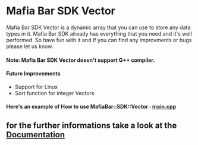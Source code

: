 # Mafia Bar SDK Vector
Mafia Bar SDK Vector is a dynamic array that you can use to store any data types in it.
Mafia Bar SDK already has everything that you need and it's well performed.
So have fun with it and If you can find any improvments or bugs please let us know.
#### Note: Mafia Bar SDK Vector doesn't support G++ compiler.
#### Future Improvements
- Support for Linux
- Sort function for integer Vectors

#### Here's an example of How to use MafiaBar::SDK::Vector : [main.cpp](https://github.com/MafiaBar/Mafia-Bar-SDK/blob/master/MBVector/main.cpp)

## for the further informations take a look at the [Documentation](https://mafia-bar.gitbook.io/mafia-bar-sdk/mafia-bar-vector)
